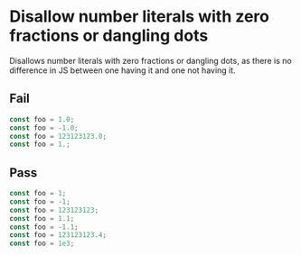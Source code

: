 # Disallow number literals with zero fractions or dangling dots

Disallows number literals with zero fractions or dangling dots, as there is no difference in JS between one having it and one not having it.

## Fail

```js
const foo = 1.0;
const foo = -1.0;
const foo = 123123123.0;
const foo = 1.;
```


## Pass

```js
const foo = 1;
const foo = -1;
const foo = 123123123;
const foo = 1.1;
const foo = -1.1;
const foo = 123123123.4;
const foo = 1e3;
```
